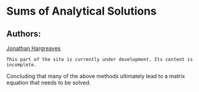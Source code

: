 # Sums of Analytical Solutions

## Authors:
[Jonathan Hargreaves](https://knowledgebase.acoustics.ac.uk/community/bios.html#jonathan-hargreaves)

```{warning}
This part of the site is currently under development. Its content is incomplete.
```

Concluding that many of the above methods ultimately lead to a matrix equation that needs to be solved.
